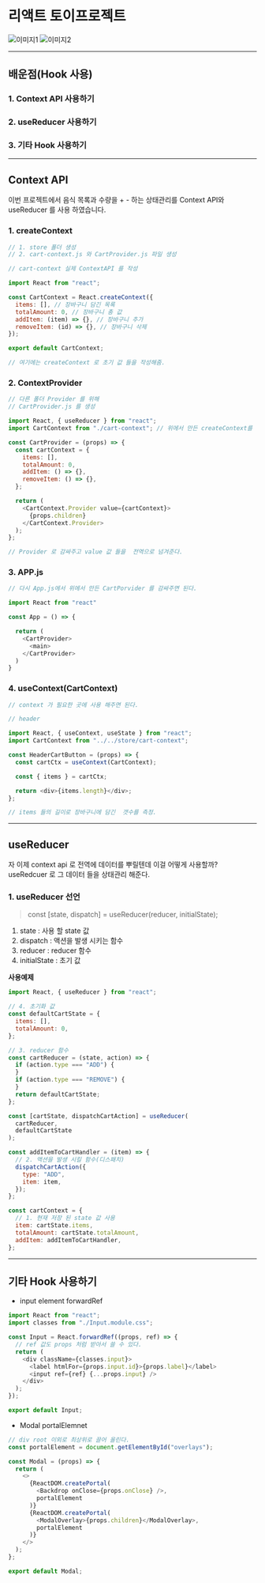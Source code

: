# 리액트 토이프로젝트

![이미지1](./img/Home.png)
![이미지2](./img/Oreder.png)

---

## 배운점(Hook 사용)

### 1. Context API 사용하기

### 2. useReducer 사용하기

### 3. 기타 Hook 사용하기

---

## Context API

이번 프로젝트에서 음식 목록과 수량을 + - 하는 상태관리를 Context API와 useReducer 를 사용 하였습니다.

### 1. createContext

```javascript
// 1. store 폴더 생성
// 2. cart-context.js 와 CartProvider.js 파일 생성

// cart-context 실제 ContextAPI 를 작성

import React from "react";

const CartContext = React.createContext({
  items: [], // 장바구니 담긴 목록
  totalAmount: 0, // 장바구니 총 값
  addItem: (item) => {}, // 장바구니 추가
  removeItem: (id) => {}, // 장바구니 삭제
});

export default CartContext;

// 여기에는 createContext 로 초기 값 들을 작성해줌.
```

### 2. ContextProvider

```javascript
// 다른 폴더 Provider 를 위해
// CartProvider.js 를 생성

import React, { useReducer } from "react";
import CartContext from "./cart-context"; // 위에서 만든 createContext를 불러온다.

const CartProvider = (props) => {
  const cartContext = {
    items: [],
    totalAmount: 0,
    addItem: () => {},
    removeItem: () => {},
  };

  return (
    <CartContext.Provider value={cartContext}>
      {props.children}
    </CartContext.Provider>
  );
};

// Provider 로 감싸주고 value 값 들을  전역으로 넘겨준다.
```

### 3. APP.js

```javascript
// 다시 App.js에서 위에서 만든 CartPorvider 를 감싸주면 된다.

import React from "react"

const App = () => {

  return (
    <CartProvider>
      <main>
    </CartProvider>
  )
}
```

### 4. useContext(CartContext)

```javascript
// context 가 필요한 곳에 사용 해주면 된다.

// header

import React, { useContext, useState } from "react";
import CartContext from "../../store/cart-context";

const HeaderCartButton = (props) => {
  const cartCtx = useContext(CartContext);

  const { items } = cartCtx;

  return <div>{items.length}</div>;
};

// items 들의 길이로 장바구니에 담긴  갯수를 측정.
```

---

## useReducer

자 이제 context api 로 전역에 데이터를 뿌릴텐데 이걸 어떻게 사용할까?
useRedcuer 로 그 데이터 들을 상태관리 해준다.

### 1. useReducer 선언

> const [state, dispatch] = useReducer(reducer, initialState);

1. state : 사용 할 state 값
2. dispatch : 액션을 발생 시키는 함수
3. reducer : reducer 함수
4. initialState : 초기 값

**사용예제**

```javascript
import React, { useReducer } from "react";

// 4. 초기화 값
const defaultCartState = {
  items: [],
  totalAmount: 0,
};

// 3. reducer 함수
const cartReducer = (state, action) => {
  if (action.type === "ADD") {
  }
  if (action.type === "REMOVE") {
  }
  return defaultCartState;
};

const [cartState, dispatchCartAction] = useReducer(
  cartReducer,
  defaultCartState
);

const addItemToCartHandler = (item) => {
  // 2. 액션을 발생 시킬 함수(디스패치)
  dispatchCartAction({
    type: "ADD",
    item: item,
  });
};

const cartContext = {
  // 1. 현재 저장 된 state 값 사용
  item: cartState.items,
  totalAmount: cartState.totalAmount,
  addItem: addItemToCartHandler,
};
```

---

## 기타 Hook 사용하기

- input element forwardRef

```javascript
import React from "react";
import classes from "./Input.module.css";

const Input = React.forwardRef((props, ref) => {
  // ref 값도 props 처럼 받아서 쓸 수 있다.
  return (
    <div className={classes.input}>
      <label htmlFor={props.input.id}>{props.label}</label>
      <input ref={ref} {...props.input} />
    </div>
  );
});

export default Input;
```

- Modal portalElemnet

```javascript
// div root 이외로 최상위로 끌어 올린다.
const portalElement = document.getElementById("overlays");

const Modal = (props) => {
  return (
    <>
      {ReactDOM.createPortal(
        <Backdrop onClose={props.onClose} />,
        portalElement
      )}
      {ReactDOM.createPortal(
        <ModalOverlay>{props.children}</ModalOverlay>,
        portalElement
      )}
    </>
  );
};

export default Modal;
```
